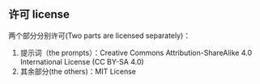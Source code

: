 ## 许可 license

两个部分分别许可(Two parts are licensed separately)：

1. 提示词（the prompts）：Creative Commons Attribution-ShareAlike 4.0 International License (CC BY-SA 4.0)
2. 其余部分(the others)：MIT License
